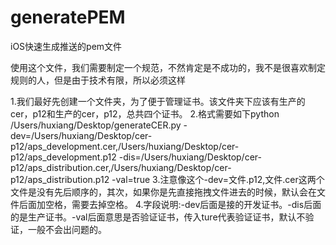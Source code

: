 # generatePEM
iOS快速生成推送的pem文件

使用这个文件，我们需要制定一个规范，不然肯定是不成功的，我不是很喜欢制定规则的人，但是由于技术有限，所以必须这样

1.我们最好先创建一个文件夹，为了便于管理证书。该文件夹下应该有生产的cer，p12和生产的cer，p12，总共四个证书。
2.格式需要如下python /Users/huxiang/Desktop/generateCER.py -dev=/Users/huxiang/Desktop/cer-p12/aps_development.cer,/Users/huxiang/Desktop/cer-p12/aps_development.p12 -dis=/Users/huxiang/Desktop/cer-p12/aps_distribution.cer,/Users/huxiang/Desktop/cer-p12/aps_distribution.p12 -val=true
3.注意像这个-dev=文件.p12,文件.cer这两个文件是没有先后顺序的，其次，如果你是先直接拖拽文件进去的时候，默认会在文件后面加空格，需要去掉空格。
4.字段说明:-dev后面是接的开发证书。-dis后面的是生产证书。-val后面意思是否验证证书，传入ture代表验证证书，默认不验证，一般不会出问题的。

